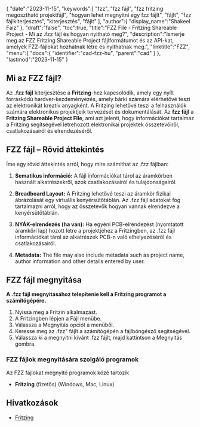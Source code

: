 {
   "date":"2023-11-15",
   "keywords":[
"fzz",
"fzz fájl",
"fzz fritzing megosztható projektfájl",
"hogyan lehet megnyitni egy fzz fájlt",
"fájlt",
"fzz fájlkiterjesztés",
"kiterjesztés",
"fájlt"
],
   "author":{
      "display_name":"Shakeel Faiz"
},
   "draft":"false",
   "toc":true,
   "title":"FZZ File - Fritzing Shareable Project - Mi az .fzz fájl és hogyan nyitható meg?",
   "description":"Ismerje meg az FZZ Fritzing Shareable Project fájlformátumot és az API-kat, amelyek FZZ-fájlokat hozhatnak létre és nyithatnak meg.",
   "linktitle":"FZZ",
   "menu":{
      "docs":{
         "identifier":"cad-fzz-hu",
         "parent":"cad"
}
},
   "lastmod":"2023-11-15"
}

## Mi az FZZ fájl?

Az **.fzz fájl** kiterjesztése a **Fritzing**-hez kapcsolódik, amely egy nyílt forráskódú hardver-kezdeményezés, amely bárki számára elérhetővé teszi az elektronikát kreatív anyagként. A Fritzing lehetővé teszi a felhasználók számára elektronikus projektjeik tervezését és dokumentálását. Az **fzz fájl** a **Fritzing Shareable Project File**, ami azt jelenti, hogy információkat tartalmaz a Fritzing segítségével létrehozott elektronikai projektek összetevőiről, csatlakozásairól és elrendezéséről.

## FZZ fájl – Rövid áttekintés

Íme egy rövid áttekintés arról, hogy mire számíthat az .fzz fájlban:

1.  **Sematikus információ:** A fájl információkat tárol az áramkörben használt alkatrészekről, azok csatlakozásairól és tulajdonságairól.
    
2.  **Breadboard Layout:** A Fritzing lehetővé teszi az áramkör fizikai ábrázolását egy virtuális kenyérsütőtáblán. Az .fzz fájl adatokat fog tartalmazni arról, hogy az összetevők hogyan vannak elrendezve a kenyérsütőtáblán.
    
3.  **NYÁK-elrendezés (ha van):** Ha egyéni PCB-elrendezést (nyomtatott áramköri lap) hozott létre a projektjéhez a Fritzingben, az .fzz fájl információkat tárol az alkatrészek PCB-n való elhelyezéséről és csatlakozásairól.
    
4.  **Metadata:** The file may also include metadata such as project name, author information and other details entered by user.

## FZZ fájl megnyitása

**A .fzz fájl megnyitásához telepítenie kell a Fritzing programot a számítógépére.**

1. Nyissa meg a Fritzin alkalmazást.
2. A Fritzingben lépjen a Fájl menübe.
3. Válassza a Megnyitás opciót a menüből.
4. Keresse meg az .fzz” fájlt a számítógépén a fájlböngésző segítségével.
5. Válassza ki a megnyitni kívánt .fzz fájlt, majd kattintson a Megnyitás gombra.

### FZZ fájlok megnyitására szolgáló programok

Az FZZ fájlokat megnyitó programok közé tartozik

- **Fritzing** (fizetős) (Windows, Mac, Linux)

## Hivatkozások
* [Fritzing](https://fritzing.org/)



